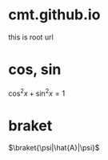 # cmt.github.io
this is root url

# cos, sin
$\cos^{2} x + \sin^{2} x = 1$

# braket
$\braket{\psi|\hat{A}|\psi}$